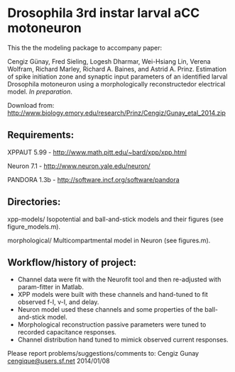 # Drosophila 3rd instar larval aCC motoneuron

This the the modeling package to accompany paper:

Cengiz Günay, Fred Sieling, Logesh Dharmar, Wei-Hsiang Lin, Verena
Wolfram, Richard Marley, Richard A. Baines, and Astrid A. Prinz. 
Estimation of spike initiation zone and synaptic input parameters of
an identified larval Drosophila motoneuron using a morphologically
reconstructedor electrical model.
*In preparation*.

Download from:
http://www.biology.emory.edu/research/Prinz/Cengiz/Gunay_etal_2014.zip

## Requirements:

XPPAUT 5.99 - http://www.math.pitt.edu/~bard/xpp/xpp.html

Neuron 7.1 - http://www.neuron.yale.edu/neuron/

PANDORA 1.3b - http://software.incf.org/software/pandora

## Directories:

xpp-models/	Isopotential and ball-and-stick models and their figures (see figure_models.m).

morphological/	Multicompartmental model in Neuron (see figures.m).

## Workflow/history of project:
- Channel data were fit with the Neurofit tool and then re-adjusted with param-fitter in Matlab.
- XPP models were built with these channels and hand-tuned to fit observed f-I, v-I, and delay.
- Neuron model used these channels and some properties of the ball-and-stick model.
- Morphological reconstruction passive parameters were tuned to recorded capacitance responses.
- Channel distribution hand tuned to mimick observed current responses.

Please report problems/suggestions/comments to:
Cengiz Gunay <cengique@users.sf.net>
2014/01/08